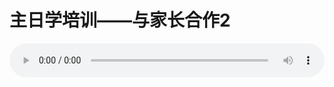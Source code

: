 # 主日学培训——与家长合作2

<audio style="width: 100%;" preload="false" controls controlslist="nodownload"><source src="//file.simai.life/audio/mp3/old/14905.mp3" type="audio/mpeg">Your browser does not support the audio element.</audio>


